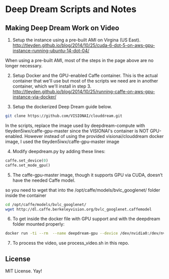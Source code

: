 # Deep Dream Scripts and Notes

## Making Deep Dream Work on Video

1. Setup the instance using a pre-built AMI on Virgina (US East).
http://tleyden.github.io/blog/2014/10/25/cuda-6-dot-5-on-aws-gpu-instance-running-ubuntu-14-dot-04/

When using a pre-built AMI, most of the steps in the page above are no longer necessary.

2. Setup Docker and the GPU-enabled Caffe container. This is the actual container that we'll use but most of the scripts we need are in another container, which we'll install in step 3.
http://tleyden.github.io/blog/2014/10/25/running-caffe-on-aws-gpu-instance-via-docker/

3. Setup the dockerized Deep Dream guide below.

```bash
git clone https://github.com/VISIONAI/clouddream.git
```

In the scripts, replace the image used by deepdream-compute with tleyden5iwx/caffe-gpu-master since the VISIONAI's container is NOT GPU-enabled.
However instead of using the provided visionai/clouddream docker image, I used the tleyden5iwx/caffe-gpu-master image

4. Modify deepdream.py by adding these lines:

```python
caffe.set_device(0)
caffe.set_mode_gpu()
```

5. The caffe-gpu-master image, though it supports GPU via CUDA, doesn’t have the needed Caffe model.

so you need to wget that into the /opt/caffe/models/bvlc_googlenet/ folder inside the container

```bash
cd /opt/caffe/models/bvlc_googlenet/
wget http://dl.caffe.berkeleyvision.org/bvlc_googlenet.caffemodel
```

6. To get inside the docker file with GPU support and with the deepdream folder mounted properly:
```bash
docker run -ti --rm  --name deepdream-gpu --device /dev/nvidia0:/dev/nvidia0 --device /dev/nvidiactl:/dev/nvidiactl --device /dev/nvidia-uvm:/dev/nvidia-uvm -v ~/clouddream/deepdream:/opt/deepdream tleyden5iwx/caffe-gpu-master /bin/bash
```

7. To process the video, use process_video.sh in this repo.

## License

MIT License. Yay!
